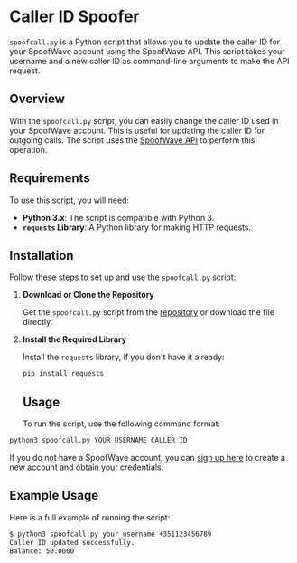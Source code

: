 # Caller ID Spoofer

`spoofcall.py` is a Python script that allows you to update the caller ID for your SpoofWave account using the SpoofWave API. This script takes your username and a new caller ID as command-line arguments to make the API request.

## Overview

With the `spoofcall.py` script, you can easily change the caller ID used in your SpoofWave account. This is useful for updating the caller ID for outgoing calls. The script uses the [SpoofWave API](https://spoofwave.com/api/call) to perform this operation.

## Requirements

To use this script, you will need:

- **Python 3.x**: The script is compatible with Python 3.
- **`requests` Library**: A Python library for making HTTP requests.

## Installation

Follow these steps to set up and use the `spoofcall.py` script:

1. **Download or Clone the Repository**

   Get the `spoofcall.py` script from the [repository](https://github.com/your-repo/spoofcall) or download the file directly.

2. **Install the Required Library**

   Install the `requests` library, if you don't have it already:

   ```bash
   pip install requests
   ```
   ## Usage
   To run the script, use the following command format:

```bash
python3 spoofcall.py YOUR_USERNAME CALLER_ID
```

If you do not have a SpoofWave account, you can [sign up here](https://spoofwave.com/signup) to create a new account and obtain your credentials.

## Example Usage

Here is a full example of running the script:

```bash
$ python3 spoofcall.py your_username +351123456789
Caller ID updated successfully.
Balance: 50.0000
